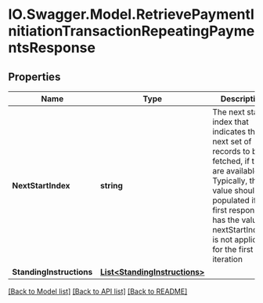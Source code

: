 # IO.Swagger.Model.RetrievePaymentInitiationTransactionRepeatingPaymentsResponse
## Properties

Name | Type | Description | Notes
------------ | ------------- | ------------- | -------------
**NextStartIndex** | **string** | The next start index that indicates the next set of records to be fetched, if there are available. Typically, this value should be populated if the first response has the value of nextStartIndex.It is not applicable for the first iteration | [optional] 
**StandingInstructions** | [**List&lt;StandingInstructions&gt;**](StandingInstructions.md) |  | [optional] 

[[Back to Model list]](../README.md#documentation-for-models) [[Back to API list]](../README.md#documentation-for-api-endpoints) [[Back to README]](../README.md)

